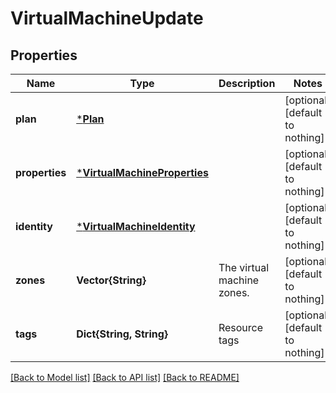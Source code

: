 # VirtualMachineUpdate


## Properties
Name | Type | Description | Notes
------------ | ------------- | ------------- | -------------
**plan** | [***Plan**](Plan.md) |  | [optional] [default to nothing]
**properties** | [***VirtualMachineProperties**](VirtualMachineProperties.md) |  | [optional] [default to nothing]
**identity** | [***VirtualMachineIdentity**](VirtualMachineIdentity.md) |  | [optional] [default to nothing]
**zones** | **Vector{String}** | The virtual machine zones. | [optional] [default to nothing]
**tags** | **Dict{String, String}** | Resource tags | [optional] [default to nothing]


[[Back to Model list]](../README.md#models) [[Back to API list]](../README.md#api-endpoints) [[Back to README]](../README.md)


